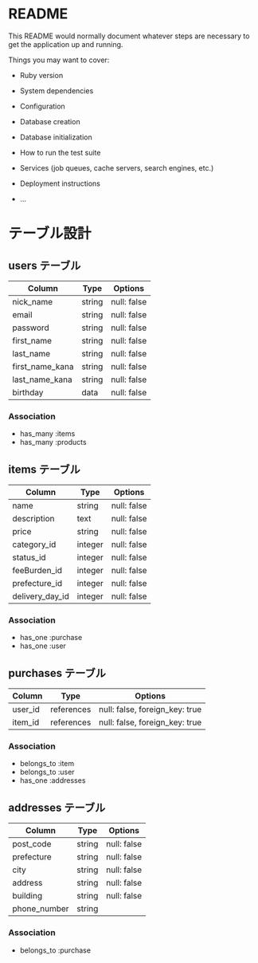 # README

This README would normally document whatever steps are necessary to get the
application up and running.

Things you may want to cover:

* Ruby version

* System dependencies

* Configuration

* Database creation

* Database initialization

* How to run the test suite

* Services (job queues, cache servers, search engines, etc.)

* Deployment instructions

* ...

# テーブル設計

## users テーブル

| Column        | Type   | Options     |
| --------      | ------ | ----------- |
|nick_name      | string | null: false |
| email         | string | null: false |
| password      | string | null: false |
|first_name     | string | null: false |
|last_name      | string | null: false |
|first_name_kana| string | null: false |
|last_name_kana | string | null: false |
|birthday       | data   | null: false |

### Association

- has_many :items
- has_many :products

## items テーブル

| Column        | Type   | Options     |
| ------        | ------ | ----------- |
|   name        | string | null: false |
|description    | text   | null: false |
| price         | string | null: false |
|category_id    | integer| null: false |
| status_id     | integer| null: false |
| feeBurden_id  | integer| null: false |
| prefecture_id | integer| null: false |
|delivery_day_id| integer| null: false |

### Association

- has_one :purchase
- has_one :user

## purchases テーブル

| Column     | Type       | Options                        |
| -------    | ---------- | ------------------------------ |
| user_id    | references | null: false, foreign_key: true |
| item_id    | references | null: false, foreign_key: true |

### Association

- belongs_to :item
- belongs_to :user
- has_one :addresses

## addresses テーブル

| Column      | Type       | Options                        |
| -------     | ---------- | ------------------------------ |
| post_code   | string     | null: false                    |
| prefecture  | string     | null: false                    |
| city        | string     | null: false                    |
|   address   | string     | null: false                    |
|  building   | string     | null: false                    |
| phone_number| string     |                                |

### Association

- belongs_to :purchase